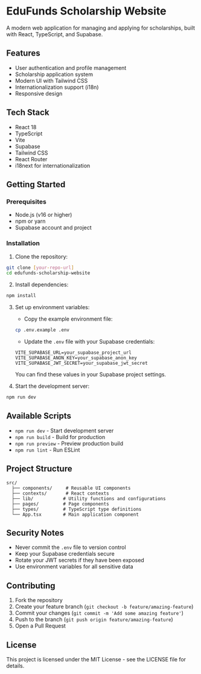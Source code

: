 # EduFunds Scholarship Website

A modern web application for managing and applying for scholarships, built with React, TypeScript, and Supabase.

## Features

- User authentication and profile management
- Scholarship application system
- Modern UI with Tailwind CSS
- Internationalization support (i18n)
- Responsive design

## Tech Stack

- React 18
- TypeScript
- Vite
- Supabase
- Tailwind CSS
- React Router
- i18next for internationalization

## Getting Started

### Prerequisites

- Node.js (v16 or higher)
- npm or yarn
- Supabase account and project

### Installation

1. Clone the repository:
```bash
git clone [your-repo-url]
cd edufunds-scholarship-website
```

2. Install dependencies:
```bash
npm install
```

3. Set up environment variables:
   - Copy the example environment file:
   ```bash
   cp .env.example .env
   ```
   - Update the `.env` file with your Supabase credentials:
   ```
   VITE_SUPABASE_URL=your_supabase_project_url
   VITE_SUPABASE_ANON_KEY=your_supabase_anon_key
   VITE_SUPABASE_JWT_SECRET=your_supabase_jwt_secret
   ```
   You can find these values in your Supabase project settings.

4. Start the development server:
```bash
npm run dev
```

## Available Scripts

- `npm run dev` - Start development server
- `npm run build` - Build for production
- `npm run preview` - Preview production build
- `npm run lint` - Run ESLint

## Project Structure

```
src/
  ├── components/     # Reusable UI components
  ├── contexts/       # React contexts
  ├── lib/           # Utility functions and configurations
  ├── pages/         # Page components
  ├── types/         # TypeScript type definitions
  └── App.tsx        # Main application component
```

## Security Notes

- Never commit the `.env` file to version control
- Keep your Supabase credentials secure
- Rotate your JWT secrets if they have been exposed
- Use environment variables for all sensitive data

## Contributing

1. Fork the repository
2. Create your feature branch (`git checkout -b feature/amazing-feature`)
3. Commit your changes (`git commit -m 'Add some amazing feature'`)
4. Push to the branch (`git push origin feature/amazing-feature`)
5. Open a Pull Request

## License

This project is licensed under the MIT License - see the LICENSE file for details. 